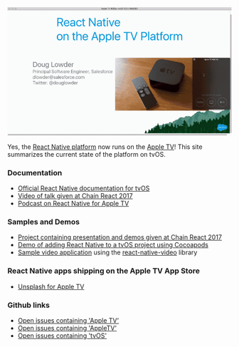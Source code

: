 ![Apple TV Demo GIF](./rnappletv.gif)

Yes, the [React Native platform](https://facebook.github.io/react-native) now runs on the [Apple TV](https://www.apple.com/tv/)! This site summarizes the current state of the platform on tvOS.

### Documentation

- [Official React Native documentation for tvOS](https://facebook.github.io/react-native/docs/building-for-apple-tv.html)
- [Video of talk given at Chain React 2017](https://www.youtube.com/watch?v=jDRXGqb9hno)
- [Podcast on React Native for Apple TV](https://itunes.apple.com/us/podcast/75-building-apple-tv-apps-feat-douglas-lowder/id1058647602?i=1000391604510&mt=2)

### Samples and Demos

- [Project containing presentation and demos given at Chain React 2017](https://github.com/dlowder-salesforce/RNAppleTVTalk)
- [Demo of adding React Native to a tvOS project using Cocoapods](https://github.com/dlowder-salesforce/react-native-tvos-cocoapods-test)
- [Sample video application](https://github.com/dlowder-salesforce/AppleTVVideoDemo) using the [react-native-video](https://github.com/react-native-community/react-native-video) library

### React Native apps shipping on the Apple TV App Store

- [Unsplash for Apple TV](https://itunes.apple.com/us/app/unsplash-for-apple-tv/id1165050871?mt=8)

### Github links
- [Open issues containing 'Apple TV'](https://github.com/facebook/react-native/issues?utf8=%E2%9C%93&q=is%3Aissue%20%27Apple%20TV%27%20is%3Aopen%20)
- [Open issues containing 'AppleTV'](https://github.com/facebook/react-native/issues?utf8=%E2%9C%93&q=is%3Aissue%20%27AppleTV%27%20is%3Aopen%20)
- [Open issues containing 'tvOS'](https://github.com/facebook/react-native/issues?utf8=%E2%9C%93&q=is%3Aissue%20%27tvOS%27%20is%3Aopen%20)


